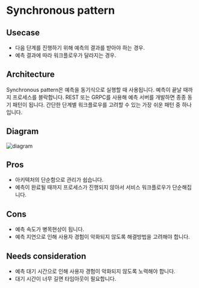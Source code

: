 # Synchronous pattern

## Usecase
- 다음 단계를 진행하기 위해 예측의 결과를 받아야 하는 경우.
- 예측 결과에 따라 워크플로우가 달라지는 경우.

## Architecture
Synchronous pattern은 예측을 동기식으로 실행할 때 사용됩니다. 예측이 끝날 때까지 프로세스를 블락합니다. REST 또는 GRPC를 사용해 예측 서버를 개발하면 종종 동기 패턴이 됩니다. 간단한 단계별 워크플로우를 고려할 수 있는 가장 쉬운 패턴 중 하나입니다.

## Diagram
![diagram](diagram.png)

## Pros
- 아키텍처의 단순함으로 관리가 쉽습니다.
- 예측이 완료될 때까지 프로세스가 진행되지 않아서 서비스 워크플로우가 단순해집니다.

## Cons
- 예측 속도가 병목현상이 됩니다.
- 예측 지연으로 인해 사용자 경험이 악화되지 않도록 해결방법을 고려해야 합니다.

## Needs consideration
- 예측 대기 시간으로 인해 사용자 경험이 악화되지 않도록 노력해야 합니다.
- 대기 시간이 너무 길면 타임아웃이 필요합니다.
